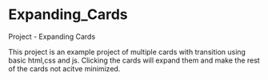 # Expanding_Cards
Project - Expanding Cards

This project is an example project of multiple cards with transition using basic html,css and js.
Clicking the cards will expand them and make the rest of the cards not acitve minimized.

